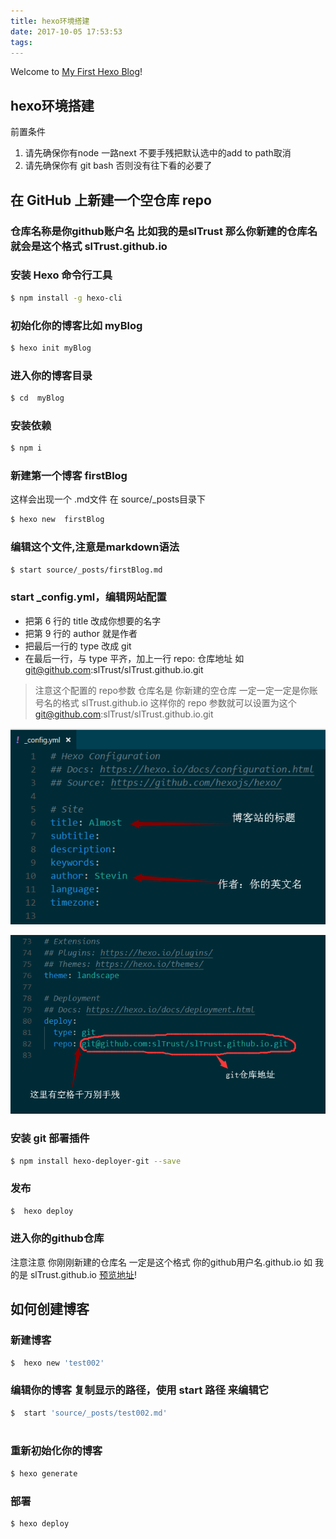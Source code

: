 ```yaml
---
title: hexo环境搭建
date: 2017-10-05 17:53:53
tags:
---
```

 
Welcome to  [My First Hexo Blog](https://sltrust.github.io/index.html)! 

## hexo环境搭建

前置条件

1. 请先确保你有node  一路next 不要手残把默认选中的add to path取消
2. 请先确保你有 git bash 否则没有往下看的必要了

## 在 GitHub 上新建一个空仓库 repo

### 仓库名称是你github账户名 比如我的是slTrust 那么你新建的仓库名就会是这个格式 slTrust.github.io
### 安装 Hexo 命令行工具
``` bash
$ npm install -g hexo-cli
```

### 初始化你的博客比如 myBlog
``` bash
$ hexo init myBlog
```
### 进入你的博客目录
``` bash
$ cd  myBlog
```
### 安装依赖
``` bash
$ npm i
```
### 新建第一个博客 firstBlog  

这样会出现一个 .md文件 在 source/_posts目录下

``` bash
$ hexo new  firstBlog
```
### 编辑这个文件,注意是markdown语法
``` bash
$ start source/_posts/firstBlog.md
```
### start _config.yml，编辑网站配置

* 把第 6 行的 title 改成你想要的名字
* 把第 9 行的 author 就是作者
* 把最后一行的 type 改成 git
* 在最后一行，与 type 平齐，加上一行 repo: 仓库地址 如 git@github.com:slTrust/slTrust.github.io.git  
>注意这个配置的 repo参数 仓库名是  你新建的空仓库 一定一定一定是你账号名的格式 slTrust.github.io
>这样你的 repo 参数就可以设置为这个 git@github.com:slTrust/slTrust.github.io.git 

![step](https://raw.githubusercontent.com/slTrust/note/master/hexo/blog0_001.png)

![step](https://raw.githubusercontent.com/slTrust/note/master/hexo/blog0_002.png)

### 安装 git 部署插件
``` bash
$ npm install hexo-deployer-git --save
```
### 发布
``` bash
$  hexo deploy
```

### 进入你的github仓库   
注意注意 你刚刚新建的仓库名  一定是这个格式  你的github用户名.github.io  如 我的是 slTrust.github.io 
[预览地址](https://sltrust.github.io/index.html)! 

## 如何创建博客

### 新建博客
``` bash
$  hexo new 'test002'
```

### 编辑你的博客 复制显示的路径，使用 start 路径 来编辑它
``` bash
$  start 'source/_posts/test002.md'
  
```

### 重新初始化你的博客
``` bash
$ hexo generate
```
### 部署
``` bash
$ hexo deploy
```



